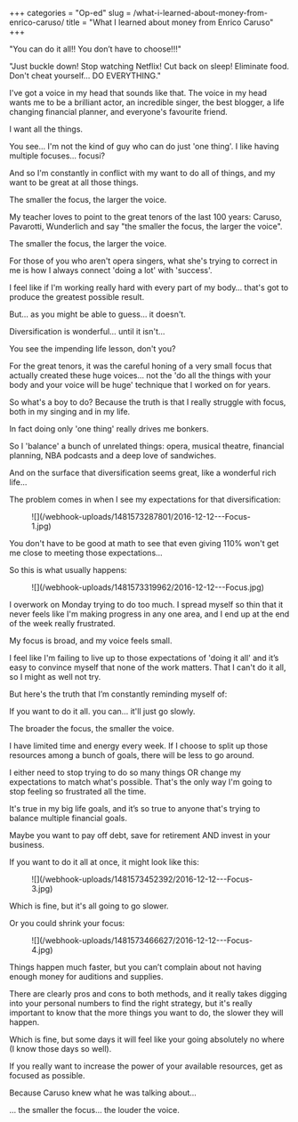 +++
categories = "Op-ed"
slug = /what-i-learned-about-money-from-enrico-caruso/
title = "What I learned about money from Enrico Caruso"
+++

"You can do it all!! You don’t have to choose!!!"

"Just buckle down! Stop watching Netflix! Cut back on sleep! Eliminate food. Don't cheat yourself… DO EVERYTHING."

I've got a voice in my head that sounds like that. The voice in my head wants me to be a brilliant actor, an incredible singer, the best blogger, a life changing financial planner, and everyone's favourite friend. 

I want all the things. 

You see… I'm not the kind of guy who can do just 'one thing'. I like having multiple focuses… focusi?

And so I'm constantly in conflict with my want to do all of things, and my want to be great at all those things. 

The smaller the focus, the larger the voice.

My teacher loves to point to the great tenors of the last 100 years: Caruso, Pavarotti, Wunderlich and say "the smaller the focus, the larger the voice". 

The smaller the focus, the larger the voice.

For those of you who aren't opera singers, what she's trying to correct in me is how I always connect 'doing a lot' with 'success'. 

I feel like if I'm working really hard with every part of my body… that's got to produce the greatest possible result. 

But… as you might be able to guess… it doesn't. 

Diversification is wonderful… until it isn't…

You see the impending life lesson, don't you?

For the great tenors, it was the careful honing of a very small focus that actually created these huge voices… not the 'do all the things with your body and your voice will be huge' technique that I worked on for years. 

So what's a boy to do? Because the truth is that I really struggle with focus, both in my singing and in my life. 

In fact doing only 'one thing' really drives me bonkers. 

So I 'balance' a bunch of unrelated things: opera, musical theatre, financial planning, NBA podcasts and a deep love of sandwiches. 

And on the surface that diversification seems great, like a wonderful rich life…

The problem comes in when I see my expectations for that diversification: 

<figure data-type="image">
![](/webhook-uploads/1481573287801/2016-12-12---Focus-1.jpg)
</figure>

You don't have to be good at math to see that even giving 110% won't get me close to meeting those expectations…

So this is what usually happens:

<figure data-type="image">
![](/webhook-uploads/1481573319962/2016-12-12---Focus.jpg)
</figure>

I overwork on Monday trying to do too much. I spread myself so thin that it never feels like I'm making progress in any one area, and I end up at the end of the week really frustrated. 

My focus is broad, and my voice feels small. 

I feel like I'm failing to live up to those expectations of 'doing it all' and it’s easy to convince myself that none of the work matters. That I can't do it all, so I might as well not try. 

But here's the truth that I’m constantly reminding myself of:

If you want to do it all. you can… it'll just go slowly.

The broader the focus, the smaller the voice. 

I have limited time and energy every week. If I choose to split up those resources among a bunch of goals, there will be less to go around. 

I either need to stop trying to do so many things OR change my expectations to match what's possible. That's the only way I'm going to stop feeling so frustrated all the time.

It's true in my big life goals, and it’s so true to anyone that's trying to balance multiple financial goals. 

Maybe you want to pay off debt, save for retirement AND invest in your business. 

If you want to do it all at once, it might look like this: 

<figure data-type="image">
![](/webhook-uploads/1481573452392/2016-12-12---Focus-3.jpg)
</figure>

Which is fine, but it's all going to go slower. 

Or you could shrink your focus: 

<figure data-type="image">
![](/webhook-uploads/1481573466627/2016-12-12---Focus-4.jpg)
</figure>

Things happen much faster, but you can’t complain about not having enough money for auditions and supplies. 

There are clearly pros and cons to both methods, and it really takes digging into your personal numbers to find the right strategy, but it's really important to know that the more things you want to do, the slower they will happen. 

Which is fine, but some days it will feel like your going absolutely no where (I know those days so well). 

If you really want to increase the power of your available resources, get as focused as possible. 

Because Caruso knew what he was talking about…

… the smaller the focus… the louder the voice. 


